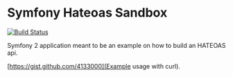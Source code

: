 Symfony Hateoas Sandbox
=======================

[![Build Status](https://secure.travis-ci.org/adrienbrault/symfony-hateoas-sandbox.png?branch=master)](https://travis-ci.org/adrienbrault/symfony-hateoas-sandbox)

Symfony 2 application meant to be an example on how to build an HATEOAS api.

[https://gist.github.com/4133000](Example usage with curl).
